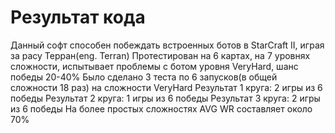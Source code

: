 # Результат кода

Данный софт способен побеждать встроенных ботов в StarCraft II, играя за расу Терран(eng. Terran)
Протестирован на 6 картах, на 7 уровнях сложности, испытывает проблемы с ботом уровня VeryHard, шанс победы 20-40%
Было сделано 3 теста по 6 запусков(в общей сложности 18 раз) на сложности VeryHard
Результат 1 круга: 2 игры из 6 победы
Результат 2 круга: 1 игры из 6 победы
Результат 3 круга: 2 игры из 6 победы
На более простых сложностях AVG WR составляет около 70%
